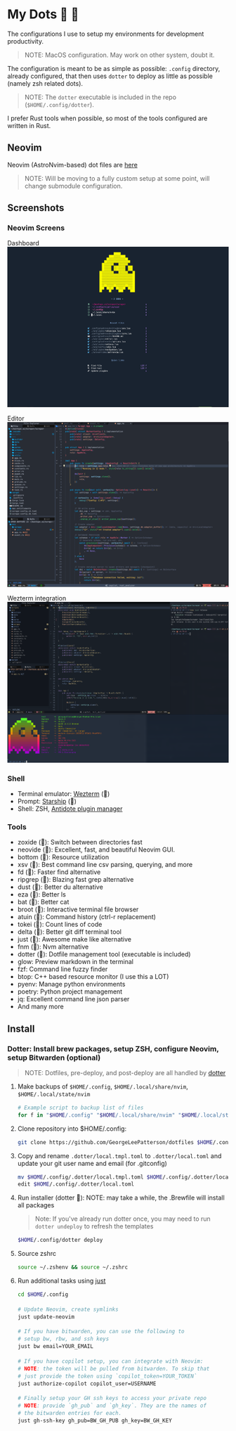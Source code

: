 # My Dots 🍬 🐜

The configurations I use to setup my environments for development productivity.

> NOTE: MacOS configuration. May work on other system, doubt it.

The configuration is meant to be as simple as possible: `.config` directory, already configured, that then uses `dotter` to deploy as little as possible (namely zsh related dots).

> NOTE: The `dotter` executable is included in the repo (`$HOME/.config/dotter`).

I prefer Rust tools when possible, so most of the tools configured are written in Rust.

## Neovim

Neovim (AstroNvim-based) dot files are [here](https://github.com/GeorgeLeePatterson/astrovim)

> NOTE: Will be moving to a fully custom setup at some point, will change submodule configuration.

## Screenshots

### Neovim Screens

Dashboard
![Dashboard](https://github.com/GeorgeLeePatterson/astrovim/blob/main/assets/dashboard.png)

Editor
![Editor](https://github.com/GeorgeLeePatterson/astrovim/blob/main/assets/editor.png)

Wezterm integration
![Wezterm integration](https://github.com/GeorgeLeePatterson/astrovim/blob/main/assets/wezterm.png)

### Shell

- Terminal emulator: [Wezterm](https://wezfurlong.org/wezterm) (🦀)
- Prompt: [Starship](https://starship.rs/) (🦀)
- Shell: ZSH, [Antidote plugin manager](https://github.com/mattmc3/antidote)

### Tools

- zoxide (🦀): Switch between directories fast
- neovide (🦀): Excellent, fast, and beautiful Neovim GUI.
- bottom (🦀): Resource utilization
- xsv (🦀): Best command line csv parsing, querying, and more
- fd (🦀): Faster find alternative
- ripgrep (🦀): Blazing fast grep alternative
- dust (🦀): Better du alternative
- eza (🦀): Better ls
- bat (🦀): Better cat
- broot (🦀): Interactive terminal file browser
- atuin (🦀): Command history (ctrl-r replacement)
- tokei (🦀): Count lines of code
- delta (🦀): Better git diff terminal tool
- just (🦀): Awesome make like alternative
- fnm (🦀): Nvm alternative
- dotter (🦀): Dotfile management tool (executable is included)
- glow: Preview markdown in the terminal
- fzf: Command line fuzzy finder
- btop: C++ based resource monitor (I use this a LOT)
- pyenv: Manage python environments
- poetry: Python project management
- jq: Excellent command line json parser
- And many more

## Install

### Dotter: Install brew packages, setup ZSH, configure Neovim, setup Bitwarden (optional)

> NOTE: Dotfiles, pre-deploy, and post-deploy are all handled by [dotter](https://github.com/SuperCuber/dotter)

1. Make backups of `$HOME/.config`, `$HOME/.local/share/nvim`, `$HOME/.local/state/nvim`

   ```bash
   # Example script to backup list of files
   for f in "$HOME/.config" "$HOME/.local/share/nvim" "$HOME/.local/state/nvim"; do mv ${f} "${f}.bak" || exit 1; done;
   ```

2. Clone repository into $HOME/.config:

   ```bash
   git clone https://github.com/GeorgeLeePatterson/dotfiles $HOME/.config
   ```

3. Copy and rename `.dotter/local.tmpl.toml` to `.dotter/local.toml` and update your git user name and email (for .gitconfig)

   ```bash
   mv $HOME/.config/.dotter/local.tmpl.toml $HOME/.config/.dotter/local.toml
   edit $HOME/.config/.dotter/local.toml
   ```

4. Run installer (dotter 🦀): NOTE: may take a while, the .Brewfile will install all packages

   > Note: If you've already run dotter once, you may need to run `dotter undeploy` to refresh the templates

   ```bash
   $HOME/.config/dotter deploy
   ```

5. Source zshrc

   ```bash
   source ~/.zshenv && source ~/.zshrc
   ```

6. Run additional tasks using [just](https://github.com/casey/just)

   ```bash
   cd $HOME/.config

   # Update Neovim, create symlinks
   just update-neovim

   # If you have bitwarden, you can use the following to
   # setup bw, rbw, and ssh keys
   just bw email=YOUR_EMAIL

   # If you have copilot setup, you can integrate with Neovim:
   # NOTE: the token will be pulled from bitwarden. To skip that
   # just provide the token using `copilot_token=YOUR_TOKEN`
   just authorize-copilot copilot_user=USERNAME

   # Finally setup your GH ssh keys to access your private repo
   # NOTE: provide `gh_pub` and `gh_key`. They are the names of
   # the bitwarden entries for each.
   just gh-ssh-key gh_pub=BW_GH_PUB gh_key=BW_GH_KEY
   ```
